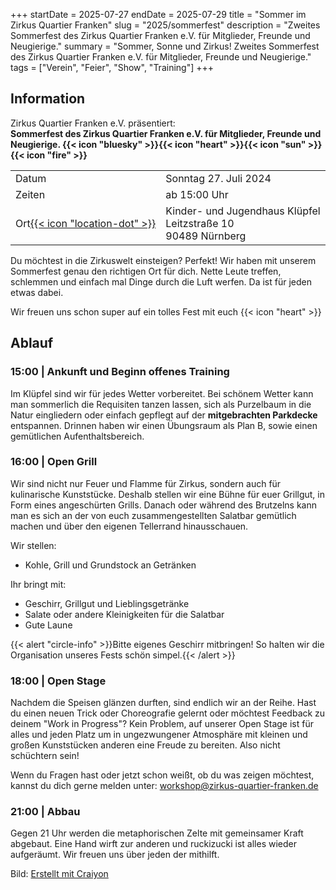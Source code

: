 +++
startDate = 2025-07-27
endDate = 2025-07-29
title = "Sommer im Zirkus Quartier Franken"
slug =  "2025/sommerfest"
description = "Zweites Sommerfest des Zirkus Quartier Franken e.V. für Mitglieder, Freunde und Neugierige."
summary = "Sommer, Sonne und Zirkus! Zweites Sommerfest des Zirkus Quartier Franken e.V. für Mitglieder, Freunde und Neugierige."
tags = ["Verein", "Feier", "Show", "Training"]
+++

## Information
Zirkus Quartier Franken e.V. präsentiert:  
**Sommerfest des Zirkus Quartier Franken e.V. für Mitglieder, Freunde und Neugierige. {{< icon "bluesky" >}}{{< icon "heart" >}}{{< icon "sun" >}}{{< icon "fire" >}}**
 
|||
|---|---|
|Datum|Sonntag 27. Juli 2024|
|Zeiten| ab 15:00 Uhr|
|Ort[{{< icon "location-dot" >}}](https://maps.app.goo.gl/arivwVDR7dsKZ5Nm6)|Kinder- und Jugendhaus Klüpfel<br>Leitzstraße 10<br>90489 Nürnberg|

Du möchtest in die Zirkuswelt einsteigen? Perfekt! Wir haben mit unserem Sommerfest genau den richtigen Ort für dich. Nette Leute treffen, schlemmen und einfach mal Dinge durch die Luft werfen. Da ist für jeden etwas dabei. 

Wir freuen uns schon super auf ein tolles Fest mit euch {{< icon "heart" >}}

## Ablauf
### 15:00 | Ankunft und Beginn offenes Training 

Im Klüpfel sind wir für jedes Wetter vorbereitet. Bei schönem Wetter kann man sommerlich die Requisiten tanzen lassen, sich als Purzelbaum in die Natur eingliedern oder einfach gepflegt auf der **mitgebrachten Parkdecke** entspannen. Drinnen haben wir einen Übungsraum als Plan B, sowie einen gemütlichen Aufenthaltsbereich. 

### 16:00 | Open Grill

Wir sind nicht nur Feuer und Flamme für Zirkus, sondern auch für kulinarische Kunststücke. Deshalb stellen wir eine Bühne für euer Grillgut, in Form eines angeschürten Grills. Danach oder während des Brutzelns kann man es sich an der von euch zusammengestellten Salatbar gemütlich machen und über den eigenen Tellerrand hinausschauen.

Wir stellen:
- Kohle, Grill und Grundstock an Getränken

Ihr bringt mit:

- Geschirr, Grillgut und Lieblingsgetränke
- Salate oder andere Kleinigkeiten für die Salatbar
- Gute Laune

{{< alert "circle-info" >}}Bitte eigenes Geschirr mitbringen! So halten wir die Organisation unseres Fests schön simpel.{{< /alert >}}


### 18:00 | Open Stage

Nachdem die Speisen glänzen durften, sind endlich wir an der Reihe. Hast du einen neuen Trick oder Choreografie gelernt oder möchtest Feedback zu deinem "Work in Progress"? Kein Problem, auf unserer Open Stage ist für alles und jeden Platz um in ungezwungener Atmosphäre mit kleinen und großen Kunststücken anderen eine Freude zu bereiten. Also nicht schüchtern sein!

Wenn du Fragen hast oder jetzt schon weißt, ob du was zeigen möchtest, kannst du dich gerne melden unter: workshop@zirkus-quartier-franken.de

### 21:00 | Abbau

Gegen 21 Uhr werden die metaphorischen Zelte mit gemeinsamer Kraft abgebaut. Eine Hand wirft zur anderen und ruckizucki ist alles wieder aufgeräumt. Wir freuen uns über jeden der mithilft. 



Bild: [Erstellt mit Craiyon](https://www.craiyon.com/)